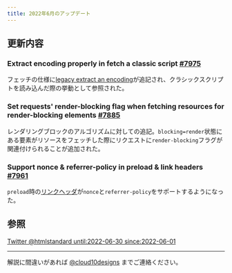 ```yaml
---
title: 2022年6月のアップデート
---
```


## 更新内容

### Extract encoding properly in fetch a classic script [#7975](https://github.com/whatwg/html/pull/7975)

フェッチの仕様に[legacy extract an encoding](https://fetch.spec.whatwg.org/#legacy-extract-an-encoding)が追記され、クラシックスクリプトを読み込んだ際の挙動として参照された。

### Set requests' render-blocking flag when fetching resources for render-blocking elements [#7885](https://github.com/whatwg/html/pull/7885)

レンダリングブロックのアルゴリズムに対しての追記。`blocking=render`状態にある要素がリソースをフェッチした際にリクエストに`render-blocking`フラグが関連付けられることが追加された。

### Support nonce & referrer-policy in preload & link headers [#7961](https://github.com/whatwg/html/pull/7961)

`preload`時の[リンクヘッダ](https://developer.mozilla.org/ja/docs/Web/HTTP/Headers/Link)が`nonce`と`referrer-policy`をサポートするようになった。

## 参照

[Twitter @htmlstandard until:2022-06-30 since:2022-06-01](<https://twitter.com/search?q=(from%3Ahtmlstandard)%20until%3A2022-06-30%20since%3A2022-06-01&f=live>)

---

解説に間違いがあれば [@cloud10designs](https://twitter.com/cloud10designs) までご連絡ください。
